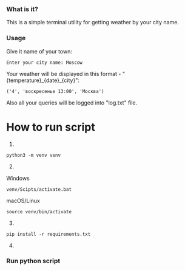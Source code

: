 
### What is it?

This is a simple terminal utility for getting weather by your city name.

### Usage 


Give it name of your town:
```terminal
Enter your city name: Moscow
```

Your weather will be displayed in this format - "{temperature}\_{date}\_{city}":
```terminal
('4', 'воскресенье 13:00', 'Москва')
```

Also all your queries will be logged into "log.txt" file.

# How to run script

1.
```terminal
python3 -m venv venv
```
2.
Windows
```terminal
venv/Scipts/activate.bat
```
macOS/Linux
```terminal
source venv/bin/activate
```
3.
```terminal 
pip install -r requirements.txt
```

4.
### Run python script